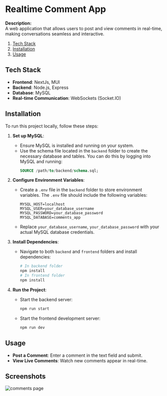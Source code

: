 # Realtime Comment App

**Description:**  
A web application that allows users to post and view comments in real-time, making conversations seamless and interactive.
1. [Tech Stack](#tech-stack)
2. [Installation](#installation)
3. [Usage](#usage)

## Tech Stack
- **Frontend**: NextJs, MUI
- **Backend**: Node.js, Express
- **Database**: MySQL
- **Real-time Communication**: WebSockets (Socket.IO)

## Installation

To run this project locally, follow these steps:

1. **Set up MySQL**:
   - Ensure MySQL is installed and running on your system.
   - Use the schema file located in the `backend` folder to create the necessary database and tables. You can do this by logging into MySQL and running:
     ```sql
     SOURCE /path/to/backend/schema.sql;
     ```
     
2. **Configure Environment Variables**:
   - Create a `.env` file in the `backend` folder to store environment variables. The `.env` file should include the following variables:
     ```plaintext
     MYSQL_HOST=localhost
     MYSQL_USER=your_database_username
     MYSQL_PASSWORD=your_database_password
     MYSQL_DATABASE=comments_app
     ```
   - Replace `your_database_username`, `your_database_password` with your actual MySQL database credentials.

3. **Install Dependencies**:
   - Navigate to both `backend` and `frontend` folders and install dependencies:
     ```bash
     # In backend folder
     npm install
     # In frontend folder
     npm install
     ```

4. **Run the Project**:
   - Start the backend server:
     ```bash
     npm run start
     ```
   - Start the frontend development server:
     ```bash
     npm run dev
     ```

## Usage

- **Post a Comment**: Enter a comment in the text field and submit.
- **View Live Comments**: Watch new comments appear in real-time.

## Screenshots
![comments page](https://github.com/user-attachments/assets/4ff2dc03-db89-47de-bbba-1013de584097)


